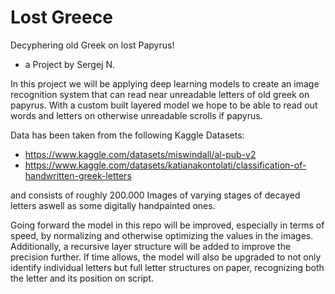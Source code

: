 # Lost Greece

Decyphering old Greek on lost Papyrus!
- a Project by Sergej N.

In this project we will be applying deep learning models
to create an image recognition system that can read near 
unreadable letters of old greek on papyrus. 
With a custom built layered model we hope to be able to 
read out words and letters on otherwise unreadable scrolls
if papyrus.

Data has been taken from the following Kaggle Datasets:

- https://www.kaggle.com/datasets/miswindall/al-pub-v2
- https://www.kaggle.com/datasets/katianakontolati/classification-of-handwritten-greek-letters

and consists of roughly 200.000 Images of varying stages of decayed letters aswell as some digitally handpainted ones.

Going forward the model in this repo will be improved, especially in terms of speed, by normalizing and otherwise optimizing the 
values in the images. Additionally, a recursive layer structure will be added to improve the precision further. If time allows, 
the model will also be upgraded to not only identify individual letters but full letter structures on paper, recognizing both
the letter and its position on script.
